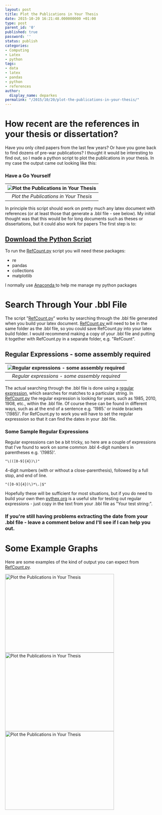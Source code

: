 ```yaml
---
layout: post
title: Plot the Publications in Your Thesis
date: 2015-10-20 16:21:48.000000000 +01:00
type: post
parent_id: '0'
published: true
password: ''
status: publish
categories:
- Computing
- Latex
- python
tags:
- data
- latex
- pandas
- python
- references
author:
  display_name: deparkes
permalink: "/2015/10/20/plot-the-publications-in-your-thesis/"
---
```

<h1><strong>How recent are the references in your thesis or dissertation?</strong></h1>
Have you only cited papers from the last few years? Or have you gone back to find dozens of pre-war publications?
I thought it would be interesting to find out, so I made a python script to plot the publications in your thesis.
In my case the output came out looking like this:
<h3>Have a Go Yourself</h3>

| ![Plot the Publications in Your Thesis]({{site.baseurl}}/assets/2015/10/RefCountThesis.png) |
|:--:|
| *Plot the Publications in Your Thesis* |

In principle this script should work on pretty much any latex document with references (or at least those that generate a .bbl file - see below). My initial thought was that this would be for long documents such as theses or dissertations, but it could also work for papers
The first step is to:
<h2><a href="https://gist.github.com/deparkes/f51b5eaf35bdde3a0c00">Download the Python Script</a></h2>
To run the <a href="https://gist.github.com/deparkes/f51b5eaf35bdde3a0c00">RefCount.py</a> script you will need these packages:
<ul>
<li>re</li>
<li>pandas</li>
<li>collections</li>
<li>matplotlib</li>
</ul>
I normally use <a href="https://www.continuum.io/downloads">Anaconda </a>to help me manage my python packages
<h1>Search Through Your .bbl File</h1>
The script "<a href="https://gist.github.com/deparkes/f51b5eaf35bdde3a0c00">RefCount.py</a>" works by searching through the .bbl file generated when you build your latex document.
<a href="https://gist.github.com/deparkes/f51b5eaf35bdde3a0c00">RefCount.py </a>will need to be in the same folder as the .bbl file, so you could save RefCount.py into your latex build folder.
I would recommend making a copy of your .bbl file and putting it together with RefCount.py in a separate folder, e.g. "RefCount".
<h2>Regular Expressions - some assembly required</h2>

| ![Regular expressions - some assembly required]({{site.baseurl}}/assets/2015/10/RegEx.png) |
|:--:|
| *Regular expressions - some assembly required* |

The actual searching through the .bbl file is done using a <a href="https://en.wikipedia.org/wiki/Regular_expression">regular expression</a>, which searches for matches to a particular string.
In <a href="https://gist.github.com/deparkes/f51b5eaf35bdde3a0c00">RefCount.py</a> the regular expression is looking for years, such as 1985, 2010, 1908, etc., within the .bbl file. Of course these can be found in different ways, such as at the end of a sentence e.g. '1985.' or inside brackets '(1985)'.
For RefCount.py to work you will have to set the regular expresssion so that it can find the dates in your .bbl file.
<h3>Some Sample Regular Expressions</h3>
Regular expressions can be a bit tricky, so here are a couple of expressions that I've found to work on some common .bbl
4-digit numbers in parentheses e.g. '(1985)'.

```
"\(([0-9]{4})\)"
```

4-digit numbers (with or without a close-parenthesis), followed by a full stop, and end of line.

```
"([0-9]{4})\)*\.|$"
```

Hopefully these will be sufficient for most situations, but if you do need to build your own then <a href="https://pythex.org/">pythex.org</a> is a useful site for testing out regular expressions - just copy in the text from your .bbl file as "Your test string:".
<h3>If you're still having problems extracting the date from your .bbl file - leave a comment below and I'll see if I can help you out.</h3>
<h1>Some Example Graphs</h1>
Here are some examples of the kind of output you can expect from <a href="https://gist.github.com/deparkes/f51b5eaf35bdde3a0c00">RefCount.py</a>.


<a href="{{site.baseurl}}/assets/2015/10/RefCountRobin1.png"><img class="aligncenter wp-image-2206" src="{{site.baseurl}}/assets/2015/10/RefCountRobin1-1024x736.png" alt="Plot the Publications in Your Thesis" width="360" height="259"></a> <a href="{{site.baseurl}}/assets/2015/10/RefCountJames.png"><img class="aligncenter wp-image-2204" src="{{site.baseurl}}/assets/2015/10/RefCountJames-1024x736.png" alt="Plot the Publications in Your Thesis" width="360" height="259"></a> <a href="{{site.baseurl}}/assets/2015/10/RefCountDuncan.png"><img class="aligncenter wp-image-2202" src="{{site.baseurl}}/assets/2015/10/RefCountDuncan-1024x736.png" alt="Plot the Publications in Your Thesis" width="360" height="259"></a>
